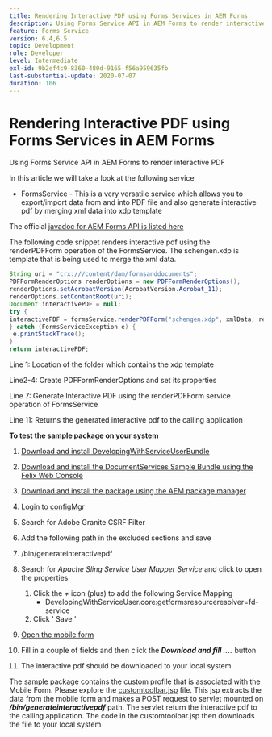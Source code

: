 ```yaml
---
title: Rendering Interactive PDF using Forms Services in AEM Forms
description: Using Forms Service API in AEM Forms to render interactive PDF
feature: Forms Service
version: 6.4,6.5
topic: Development
role: Developer
level: Intermediate
exl-id: 9b2ef4c9-8360-480d-9165-f56a959635fb
last-substantial-update: 2020-07-07
duration: 106
---
```

# Rendering Interactive PDF using Forms Services in AEM Forms

Using Forms Service API in AEM Forms to render interactive PDF

In this article we will take a look at the following service

* FormsService - This is a very versatile service which allows you to export/import data from and into PDF file and also generate interactive pdf by merging xml data into xdp template

The official [javadoc for AEM Forms API is listed here](https://helpx.adobe.com/aem-forms/6/javadocs/com/adobe/fd/output/api/package-summary.html)

The following code snippet renders interactive pdf using the renderPDFForm operation of the FormsService. The schengen.xdp is template that is being used to merge the xml data.

```java
String uri = "crx:///content/dam/formsanddocuments";
PDFFormRenderOptions renderOptions = new PDFFormRenderOptions();
renderOptions.setAcrobatVersion(AcrobatVersion.Acrobat_11);
renderOptions.setContentRoot(uri);
Document interactivePDF = null;
try {
interactivePDF = formsService.renderPDFForm("schengen.xdp", xmlData, renderOptions);
} catch (FormsServiceException e) {
 e.printStackTrace();
}
return interactivePDF;

```

Line 1: Location of the folder which contains the xdp template

Line2-4: Create PDFFormRenderOptions and set its properties

Line 7: Generate Interactive PDF using the renderPDFForm service operation of FormsService

Line 11: Returns the generated interactive pdf to the calling application

**To test the sample package on your system**
1. [Download and install DevelopingWithServiceUserBundle](/help/forms/assets/common-osgi-bundles/DevelopingWithServiceUser.jar)
1. [Download and install the DocumentServices Sample Bundle using the Felix Web Console](/help/forms/assets/common-osgi-bundles/AEMFormsDocumentServices.core-1.0-SNAPSHOT.jar)
1. [Download and install the package using the AEM package manager](assets/downloadinteractivepdffrommobileform.zip)

1. [Login to configMgr](http://localhost:4502/system/console/configMgr)
1. Search for Adobe Granite CSRF Filter
1. Add the following path in the excluded sections and save
1. /bin/generateinteractivepdf
1. Search for _Apache Sling Service User Mapper Service_ and click to open the properties
   1. Click the *+* icon (plus) to add the following Service Mapping
      * DevelopingWithServiceUser.core:getformsresourceresolver=fd-service
   1. Click ' Save '
1. [Open the mobile form](http://localhost:4502/content/dam/formsanddocuments/schengen.xdp/jcr:content)
1. Fill in a couple of fields and then click the ***Download and fill ....*** button
1. The interactive pdf should be downloaded to your local system


The sample package contains the custom profile that is associated with the Mobile Form. Please explore the [customtoolbar.jsp](http://localhost:4502/apps/AEMFormsDemoListings/customprofiles/addImageToMobileForm/demo/customtoolbar.jsp) file. This jsp extracts the data from the mobile form and makes a POST request to servlet mounted on ***/bin/generateinteractivepdf*** path. The servlet return the interactive pdf to the calling application. The code in the customtoolbar.jsp then downloads the file to your local system
